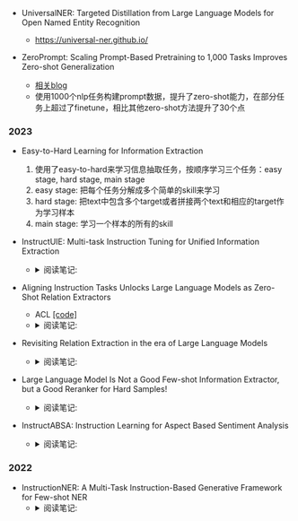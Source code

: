 

- UniversalNER: Targeted Distillation from Large Language Models for Open Named Entity Recognition
  - https://universal-ner.github.io/

- ZeroPrompt: Scaling Prompt-Based Pretraining to 1,000 Tasks Improves
Zero-shot Generalization
  - [相关blog](https://zhuanlan.zhihu.com/p/461075783)
  - 使用1000个nlp任务构建prompt数据，提升了zero-shot能力，在部分任务上超过了finetune，相比其他zero-shot方法提升了30个点


### 2023

- Easy-to-Hard Learning for Information Extraction
  1. 使用了easy-to-hard来学习信息抽取任务，按顺序学习三个任务：easy stage, hard stage, main stage
  2. easy stage: 把每个任务分解成多个简单的skill来学习
  3. hard stage: 把text中包含多个target或者拼接两个text和相应的target作为学习样本
  4. main stage: 学习一个样本的所有的skill

- InstructUIE: Multi-task Instruction Tuning for Unified Information Extraction
  - <details>
    <summary>阅读笔记: </summary>
    1. 将NER，RE，EE等数据集转化为instruction格式，基于FlanT5-10B模型训练  <br>
    2. 针对NER，RE，EE等任务都加入辅助任务使得模型更好的学习  <br>
    3. 相对于Bert-finetune，InstructUIE去的更好的效果；在少样本数据集上，超过了chatgpt3.5模型  <br>
    </details>

- Aligning Instruction Tasks Unlocks Large Language Models as Zero-Shot Relation Extractors
  - ACL  [[code]](https://github.com/OSU-NLP-Group/QA4RE)
  - <details>
    <summary>阅读笔记: </summary>
    1. 认为指令微调并不能提高大模型在RE任务上的效果，原因是因为RE数据的占比很小  <br>
    2. 为了解决上诉问题，将RE任务和数据占比非常多的QA任务对齐起来，从而提高RE的任务效果   <br>
    3. QA任务:提供候选答案的选项，直接让模型输出选项号  <br>
    </details>

- Revisiting Relation Extraction in the era of Large Language Models
  - <details>
    <summary>阅读笔记: </summary>
    1. 基于大模型的关系抽取，使用GPT-3在few-shot的prompt下取得了解决sota的效果；在此基础上使用CoT，能够进一步提升效果  <br>
    2. 基于flan-T5在few-shot prompt情况下并未取得sota效果，但是在基于GPT-3生成的CoT数据微调，能够取得sota的效果  <br>
    </details>

- Large Language Model Is Not a Good Few-shot Information Extractor, but a Good Reranker for Hard Samples!
  - <details>
    <summary>阅读笔记: </summary>
    1. 将大模型和小模型结合起来做关系抽取任务  <br>
    2. 使用小模型过滤出困难样本（根据关系的置信度），然后转化成多项选择问题，输出使用了analysis（CoT）  <br>
    </details>

- InstructABSA: Instruction Learning for Aspect Based Sentiment Analysis
  - <details>
    <summary>阅读笔记: </summary>
    1. 基于GPT2模型微调，将多方面情感分析人物转化为instruction方式  <br>
    </details>

### 2022

- InstructionNER: A Multi-Task Instruction-Based Generative Framework for Few-shot NER
  - <details>
    <summary>阅读笔记: </summary>
    1.  基于T5模型的指令ner信息抽取  <br>
    </details>



